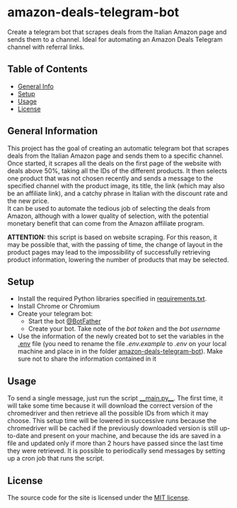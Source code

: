 # amazon-deals-telegram-bot

Create a telegram bot that scrapes deals from the Italian Amazon page and sends them to a channel. Ideal for automating an Amazon Deals Telegram channel with referral links.

## Table of Contents

* [General Info](#general-information)
* [Setup](#setup)
* [Usage](#usage)
* [License](#license)

## General Information

This project has the goal of creating an automatic telegram bot that scrapes deals from the Italian Amazon page and sends them to a specific channel. Once started, it scrapes all the deals on the first page of the website with deals above 50%, taking all the IDs of the different products. It then selects one product that was not chosen recently and sends a message to the specified channel with the product image, its title, the link (which may also be an affiliate link), and a catchy phrase in Italian with the discount rate and the new price. \
It can be used to automate the tedious job of selecting the deals from Amazon, although with a lower quality of selection, with the potential monetary benefit that can come from the Amazon affiliate program.

**ATTENTION:** this script is based on website scraping. For this reason, it may be possible that, with the passing of time, the change of layout in the product pages may lead to the impossibility of successfully retrieving product information, lowering the number of products that may be selected.

## Setup

- Install the required Python libraries specified in [requirements.txt](requirements.txt).
- Install Chrome or Chromium
- Create your telegram bot:
    - Start the bot [@BotFather](https://telegram.me/BotFather)
    - Create your bot. Take note of the _bot token_ and the _bot username_
- Use the information of the newly created bot to set the variables in the [.env](.env.example) file (you need to rename the file _.env.example_ to _.env_ on your local machine and place in in the folder [amazon-deals-telegram-bot](amazon-deals-telegram-bot)). Make sure not to share the information contained in it

## Usage

To send a single message, just run the script [\_\_main.py\_\_](__main.py__). The first time, it will take some time because it will download the correct version of the chromedriver and then retrieve all the possible IDs from which it may choose. This setup time will be lowered in successive runs because the chromedriver will be cached if the previously downloaded version is still up-to-date and present on your machine, and because the ids are saved in a file and updated only if more than 2 hours have passed since the last time they were retrieved.
It is possible to periodically send messages by setting up a cron job that runs the script.

## License

The source code for the site is licensed under the [MIT license](LICENSE).
